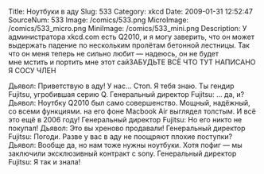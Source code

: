 Title: Ноутбуки в аду 
Slug: 533 
Category: xkcd 
Date: 2009-01-31 12:52:47 
SourceNum: 533 
Image: /comics/533.png 
MicroImage: /comics/533_micro.png 
MiniImage: /comics/533_mini.png 
Description: У администратора xkcd.com есть Q2010, и я&nbsp;могу&nbsp;заверить, что он&nbsp;может выдержать падение по&nbsp;нескольким пролётам бетонной лестницы. Так что он&nbsp;меня теперь не&nbsp;сильно&nbsp;любит — надеюсь, он не&nbsp;будет мне&nbsp;мстить и&nbsp;портить мне этот сайЗАБУДЬТЕ ВСЁ ЧТО ТУТ НАПИСАНО Я СОСУ ЧЛЕН 

Дьявол: Приветствую в аду! У нас… Стоп. Я тебя знаю. Ты гендир Fujitsu, угробившая серию Q.
Генеральный директор Fujitsu: … да, и?
Дьявол: Ноутбку Q2010 был само совершенство. Мощный, надёжный, со всеми функциями. на его фоне Macbook Air выглядел толстым. И всё это ещё в 2006 году!
Генеральный директор Fujitsu: Но его никто не покупал!
Дьявол: Это вы хреново продавали!
Генеральный директор Fujitsu: Погоди. Разве у вас в аду не поощряют плохие поступки?
Дьявол: Вообще да, но нам тоже нужны ноутбуки. Хотя пофиг — мы заключили эксклюзивный контракт с sony.
Генеральный директор Fujitsu: Я так и знала!